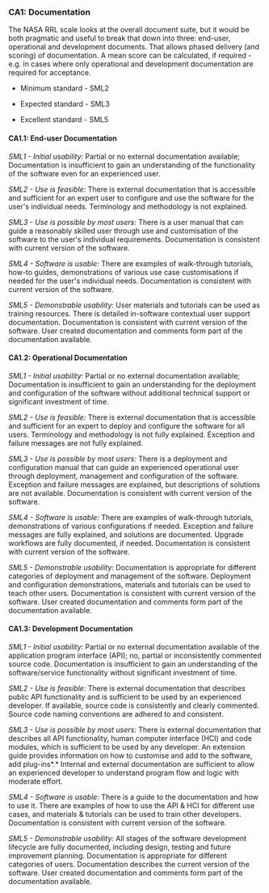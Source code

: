 ### CA1: Documentation

The NASA RRL scale looks at the overall document suite, but it would be
both pragmatic and useful to break that down into three: end-user,
operational and development documents. That allows phased delivery (and
scoring) of documentation. A mean score can be calculated, if required -
e.g. in cases where only operational and development documentation are
required for acceptance.

-   Minimum standard - SML2

-   Expected standard - SML3

-   Excellent standard - SML5

#### CA1.1: End-user Documentation

*SML1 - Initial usability:* Partial or no external documentation
available; Documentation is insufficient to gain an understanding of the
functionality of the software even for an experienced user.

*SML2 - Use is feasible:* There is external documentation that is
accessible and sufficient for an expert user to configure and use the
software for the user's individual needs. Terminology and methodology is
not explained.

*SML3 - Use is possible by most users:* There is a user manual that can
guide a reasonably skilled user through use and customisation of the
software to the user's individual requirements. Documentation is
consistent with current version of the software.

*SML4 - Software is usable:* There are examples of walk-through
tutorials, how-to guides, demonstrations of various use case
customisations if needed for the user's individual needs. Documentation
is consistent with current version of the software.

*SML5 - Demonstrable usability:* User materials and tutorials can be
used as training resources. There is detailed in-software contextual
user support documentation. Documentation is consistent with current
version of the software. User created documentation and comments form
part of the documentation available.

#### CA1.2: Operational Documentation

*SML1 - Initial usability:* Partial or no external documentation
available; Documentation is insufficient to gain an understanding for
the deployment and configuration of the software without additional
technical support or significant investment of time.

*SML2 - Use is feasible:* There is external documentation that is
accessible and sufficient for an expert to deploy and configure the
software for all users. Terminology and methodology is not fully
explained. Exception and failure messages are not fully explained.

*SML3 - Use is possible by most users:* There is a deployment and
configuration manual that can guide an experienced operational user
through deployment, management and configuration of the software.
Exception and failure messages are explained, but descriptions of
solutions are not available. Documentation is consistent with current
version of the software.

*SML4 - Software is usable:* There are examples of walk-through
tutorials, demonstrations of various configurations if needed. Exception
and failure messages are fully explained, and solutions are documented.
Upgrade workflows are fully documented, if needed. Documentation is
consistent with current version of the software.

*SML5 - Demonstrable usability:* Documentation is appropriate for
different categories of deployment and management of the software.
Deployment and configuration demonstrations, materials and tutorials can
be used to teach other users. Documentation is consistent with current
version of the software. User created documentation and comments form
part of the documentation available.

#### CA1.3: Development Documentation

*SML1 - Initial usability:* Partial or no external documentation
available of the application program interface (API); no, partial or
inconsistently commented source code. Documentation is insufficient to
gain an understanding of the software/service functionality without
significant investment of time.

*SML2 - Use is feasible:* There is external documentation that describes
public API functionality and is sufficient to be used by an experienced
developer. If available, source code is consistently and clearly
commented. Source code naming conventions are adhered to and consistent.

*SML3 - Use is possible by most users:* There is external documentation
that describes all API functionality, human computer interface (HCI) and
code modules, which is sufficient to be used by any developer. An
extension guide provides information on how to customise and add to the
software, add plug-ins*.* Internal and external documentation are
sufficient to allow an experienced developer to understand program flow
and logic with moderate effort.

*SML4 - Software is usable:* There is a guide to the documentation and
how to use it. There are examples of how to use the API & HCI for
different use cases, and materials & tutorials can be used to train
other developers. Documentation is consistent with current version of
the software.

*SML5 - Demonstrable usability:* All stages of the software development
lifecycle are fully documented, including design, testing and future
improvement planning. Documentation is appropriate for different
categories of users. Documentation describes the current version of the
software. User created documentation and comments form part of the
documentation available.
